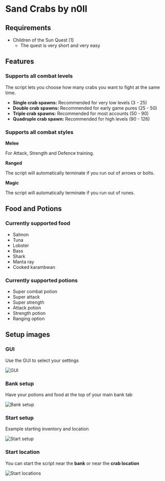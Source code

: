 # Sand Crabs by n0ll

## Requirements

- Children of the Sun Quest [1]
  - The quest is very short and very easy

## Features

### Supports all combat levels

The script lets you choose how many crabs you want to fight at the same time.

- **Single crab spawns:** Recommended for very low levels (3 - 25)
- **Double crab spawns:** Recommended for early game pures (25 - 50)
- **Triple crab spawns:** Recommended for most accounts (50 - 90)
- **Quadruple crab spawn:** Recommended for high levels (90 - 126)

### Supports all combat styles

**Melee**

For Attack, Strength and Defence training.

**Ranged**

The script will automatically terminate if you run out of arrows or bolts.

**Magic**

The script will automatically terminate if you run out of runes.

## Food and Potions

### Currently supported food

- Salmon
- Tuna
- Lobster
- Bass
- Shark
- Manta ray
- Cooked karambwan

### Currently supported potions

- Super combat potion
- Super attack
- Super strength
- Attack potion
- Strength potion
- Ranging option

## Setup images

### GUI

Use the GUI to select your settings

![GUI](https://i.imgur.com/j6A4zgB.png)

### Bank setup

Have your potions and food at the top of your main bank tab

![Bank setup](https://i.imgur.com/KdMUbaQ.png)

### Start setup

Example starting inventory and location

![Start setup](https://i.imgur.com/EutAngF.png)

### Start location

You can start the script near the **bank** or near the **crab location**

![Start locations](https://i.imgur.com/ZLM1X6T.png)
